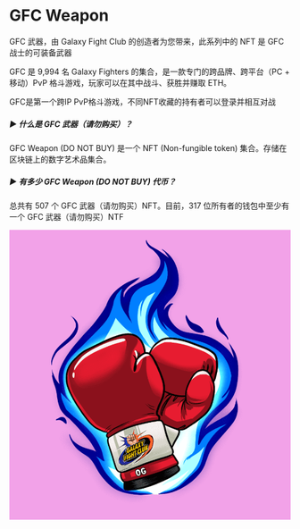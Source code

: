 # GFC Weapon

GFC 武器，由 Galaxy Fight Club 的创造者为您带来，此系列中的 NFT 是 GFC 战士的可装备武器

GFC 是 9,994 名 Galaxy Fighters 的集合，是一款专门的跨品牌、跨平台（PC + 移动）PvP 格斗游戏，玩家可以在其中战斗、获胜并赚取 ETH。

GFC是第一个跨IP PvP格斗游戏，不同NFT收藏的持有者可以登录并相互对战

##### ▶ 什么是 GFC 武器（请勿购买）？

GFC Weapon (DO NOT BUY) 是一个 NFT (Non-fungible token) 集合。存储在区块链上的数字艺术品集合。

##### ▶ 有多少 GFC Weapon (DO NOT BUY) 代币？

总共有 507 个 GFC 武器（请勿购买）NFT。目前，317 位所有者的钱包中至少有一个 GFC 武器（请勿购买）NTF

![NFT](784.png)
